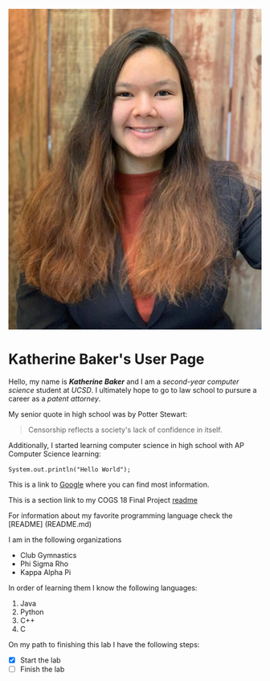 ![Headshot of Katherine Baker](Images/Headshot.png)  
# Katherine Baker's User Page  
Hello, my name is ***Katherine Baker*** and I am a *second-year computer science* student at *UCSD*. I ultimately hope to go to law school to pursure a career as a *patent attorney*.  

My senior quote in high school was by Potter Stewart:  

> Censorship reflects a society's lack of confidence in itself.

Additionally, I started learning computer science in high school with AP Computer Science learning:  

```
System.out.println("Hello World");
```

This is a link to [Google](https://www.google.com/) where you can find most information.  

This is a section link to my COGS 18 Final Project [readme](https://github.com/klbaker/battleship#battleship)  

For information about my favorite programming language check the [README] (README.md)  

I am in the following organizations  
- Club Gymnastics
- Phi Sigma Rho
- Kappa Alpha Pi

In order of learning them I know the following languages:  
1. Java
2. Python
3. C++
4. C

On my path to finishing this lab I have the following steps:
- [x] Start the lab
- [ ] Finish the lab
